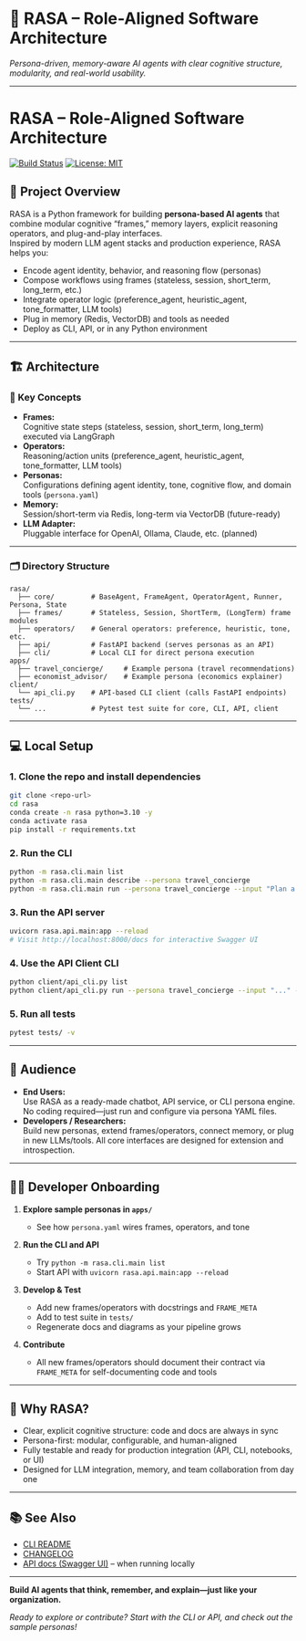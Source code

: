 # 🧠 RASA – Role-Aligned Software Architecture

*Persona-driven, memory-aware AI agents with clear cognitive structure, modularity, and real-world usability.*

---
# RASA – Role-Aligned Software Architecture

[![Build Status](https://github.com/vedanta/rasa/actions/workflows/ci.yml/badge.svg)](https://github.com/vedanta/rasa/actions)
[![License: MIT](https://img.shields.io/badge/License-MIT-yellow.svg)](https://opensource.org/licenses/MIT)

<!-- Uncomment these once your package is on PyPI! -->
<!--
[![PyPI version](https://badge.fury.io/py/rasa-framework.svg)](https://badge.fury.io/py/rasa-framework)
[![Python Versions](https://img.shields.io/pypi/pyversions/rasa-framework.svg)](https://pypi.org/project/rasa-framework/)
-->

## 🚀 Project Overview

RASA is a Python framework for building **persona-based AI agents** that combine modular cognitive “frames,” memory layers, explicit reasoning operators, and plug-and-play interfaces.  
Inspired by modern LLM agent stacks and production experience, RASA helps you:

- Encode agent identity, behavior, and reasoning flow (personas)
- Compose workflows using frames (stateless, session, short_term, long_term, etc.)
- Integrate operator logic (preference_agent, heuristic_agent, tone_formatter, LLM tools)
- Plug in memory (Redis, VectorDB) and tools as needed
- Deploy as CLI, API, or in any Python environment

---

## 🏗️ Architecture

### 🧩 Key Concepts

- **Frames:**  
  Cognitive state steps (stateless, session, short_term, long_term) executed via LangGraph
- **Operators:**  
  Reasoning/action units (preference_agent, heuristic_agent, tone_formatter, LLM tools)
- **Personas:**  
  Configurations defining agent identity, tone, cognitive flow, and domain tools (`persona.yaml`)
- **Memory:**  
  Session/short-term via Redis, long-term via VectorDB (future-ready)
- **LLM Adapter:**  
  Pluggable interface for OpenAI, Ollama, Claude, etc. (planned)

---

### 🗂️ Directory Structure

```
rasa/
  ├── core/         # BaseAgent, FrameAgent, OperatorAgent, Runner, Persona, State
  ├── frames/       # Stateless, Session, ShortTerm, (LongTerm) frame modules
  ├── operators/    # General operators: preference, heuristic, tone, etc.
  ├── api/          # FastAPI backend (serves personas as an API)
  ├── cli/          # Local CLI for direct persona execution
apps/
  ├── travel_concierge/     # Example persona (travel recommendations)
  ├── economist_advisor/    # Example persona (economics explainer)
client/
  └── api_cli.py    # API-based CLI client (calls FastAPI endpoints)
tests/
  └── ...           # Pytest test suite for core, CLI, API, client
```

---

## 💻 Local Setup

### 1. Clone the repo and install dependencies

```bash
git clone <repo-url>
cd rasa
conda create -n rasa python=3.10 -y
conda activate rasa
pip install -r requirements.txt
```

### 2. Run the CLI

```bash
python -m rasa.cli.main list
python -m rasa.cli.main describe --persona travel_concierge
python -m rasa.cli.main run --persona travel_concierge --input "Plan a weekend in Italy" --preferences region=europe --preferences season=spring
```

### 3. Run the API server

```bash
uvicorn rasa.api.main:app --reload
# Visit http://localhost:8000/docs for interactive Swagger UI
```

### 4. Use the API Client CLI

```bash
python client/api_cli.py list
python client/api_cli.py run --persona travel_concierge --input "..." --preferences region=europe
```

### 5. Run all tests

```bash
pytest tests/ -v
```

---

## 👥 Audience

- **End Users:**  
  Use RASA as a ready-made chatbot, API service, or CLI persona engine.  
  No coding required—just run and configure via persona YAML files.
- **Developers / Researchers:**  
  Build new personas, extend frames/operators, connect memory, or plug in new LLMs/tools.
  All core interfaces are designed for extension and introspection.

---

## 🧑‍💻 **Developer Onboarding**

1. **Explore sample personas in `apps/`**
    - See how `persona.yaml` wires frames, operators, and tone

2. **Run the CLI and API**
    - Try `python -m rasa.cli.main list`
    - Start API with `uvicorn rasa.api.main:app --reload`

3. **Develop & Test**
    - Add new frames/operators with docstrings and `FRAME_META`
    - Add to test suite in `tests/`
    - Regenerate docs and diagrams as your pipeline grows

4. **Contribute**
    - All new frames/operators should document their contract via `FRAME_META` for self-documenting code and tools

---

## 🌟 **Why RASA?**

- Clear, explicit cognitive structure: code and docs are always in sync
- Persona-first: modular, configurable, and human-aligned
- Fully testable and ready for production integration (API, CLI, notebooks, or UI)
- Designed for LLM integration, memory, and team collaboration from day one

---

## 📚 **See Also**

- [CLI README](./rasa/cli/README.md)
- [CHANGELOG](./CHANGELOG.md)
- [API docs (Swagger UI)](http://localhost:8000/docs) – when running locally

---

**Build AI agents that think, remember, and explain—just like your organization.**

*Ready to explore or contribute? Start with the CLI or API, and check out the sample personas!*
